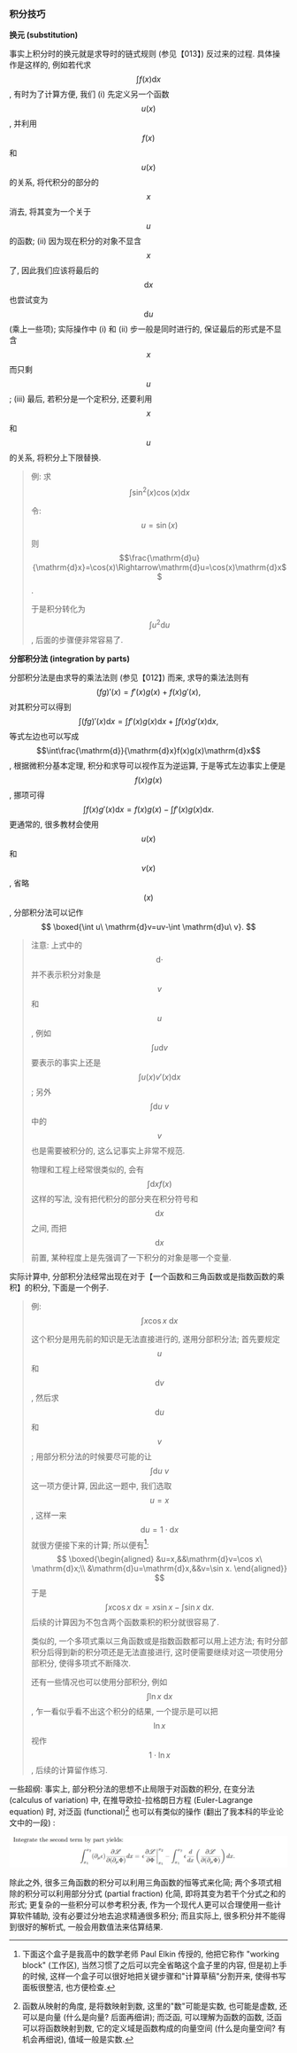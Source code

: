 ### 积分技巧

**换元 (substitution)**

事实上积分时的换元就是求导时的链式规则 (参见【013】) 反过来的过程. 具体操作是这样的, 例如若代求 $$\int f(x)\mathrm{d}x$$, 有时为了计算方便, 我们 (i) 先定义另一个函数 $$u(x)$$, 并利用 $$f(x)$$ 和 $$u(x)$$ 的关系, 将代积分的部分的 $$x$$ 消去, 将其变为一个关于 $$u$$ 的函数; (ii) 因为现在积分的对象不显含 $$x$$ 了, 因此我们应该将最后的 $$\mathrm{d}x$$ 也尝试变为 $$\mathrm{d}u$$ (乘上一些项); 实际操作中 (i) 和 (ii) 步一般是同时进行的, 保证最后的形式是不显含 $$x$$ 而只剩 $$u$$; (iii) 最后, 若积分是一个定积分, 还要利用 $$x$$ 和 $$u$$ 的关系, 将积分上下限替换.

> 例: 求 $$\int\sin^2(x)\cos(x)\mathrm{d}x$$
>
> 令: $$u=\sin(x)$$
>
> 则 $$\frac{\mathrm{d}u}{\mathrm{d}x}=\cos(x)\Rightarrow\mathrm{d}u=\cos(x)\mathrm{d}x$$.
>
> 于是积分转化为 $$\int u^2\mathrm{d}u$$, 后面的步骤便非常容易了.

**分部积分法 (integration by parts)**

分部积分法是由求导的乘法法则 (参见【012】) 而来, 求导的乘法法则有
$$
(fg)'(x)=f'(x)g(x)+f(x)g'(x),
$$
对其积分可以得到
$$
\int(fg)'(x)\mathrm{d}x=\int f'(x)g(x)\mathrm{d}x+\int f(x)g'(x)\mathrm{d}x,
$$
等式左边也可以写成 $$\int\frac{\mathrm{d}}{\mathrm{d}x}f(x)g(x)\mathrm{d}x$$, 根据微积分基本定理, 积分和求导可以视作互为逆运算, 于是等式左边事实上便是 $$f(x)g(x)$$, 挪项可得
$$
\int f(x)g'(x)\mathrm{d}x=f(x)g(x)-\int f'(x)g(x)\mathrm{d}x.
$$
更通常的, 很多教材会使用 $$u(x)$$ 和 $$v(x)$$, 省略 $$(x)$$, 分部积分法可以记作
$$
\boxed{\int u\ \mathrm{d}v=uv-\int \mathrm{d}u\ v}.
$$

>  注意: 上式中的 $$\mathrm{d}\cdot$$ 并不表示积分对象是 $$v$$ 和 $$u$$, 例如 $$\int u\mathrm{d}v$$ 要表示的事实上还是 $$\int u(x)v'(x)\mathrm{d}x$$; 另外 $$\int \mathrm{d}u\ v$$ 中的 $$v$$ 也是需要被积分的, 这么记事实上非常不规范.
>
> 物理和工程上经常很类似的, 会有 $$\int\mathrm{d}x f(x)$$ 这样的写法, 没有把代积分的部分夹在积分符号和 $$\mathrm{d}x$$ 之间, 而把 $$\mathrm{d}x$$ 前置, 某种程度上是先强调了一下积分的对象是哪一个变量.

实际计算中, 分部积分法经常出现在对于【一个函数和三角函数或是指数函数的乘积】的积分, 下面是一个例子.

> 例: $$\int x\cos x\ \mathrm{d}x$$
>
> 这个积分是用先前的知识是无法直接进行的, 遂用分部积分法; 首先要规定 $$u$$ 和 $$\mathrm{d}v$$, 然后求 $$\mathrm{d}u$$ 和 $$v$$; 用部分积分法的时候要尽可能的让 $$\int \mathrm{d}u\ v$$ 这一项方便计算, 因此这一题中, 我们选取 $$u=x$$, 这样一来 $$\mathrm{d}u=1\cdot\mathrm{d}x$$ 就很方便接下来的计算; 所以便有[^1]:
> $$
> \boxed{\begin{aligned}
> &u=x,&&\mathrm{d}v=\cos x\ \mathrm{d}x;\\
> &\mathrm{d}u=\mathrm{d}x,&&v=\sin x.
> \end{aligned}}
> $$
> 于是
> $$
> \int x\cos x\ \mathrm{d}x=x\sin x-\int\sin x\ \mathrm{d}x.
> $$
> 后续的计算因为不包含两个函数乘积的积分就很容易了.
>
> 类似的, 一个多项式乘以三角函数或是指数函数都可以用上述方法; 有时分部积分后得到新的积分项还是无法直接进行, 这时便需要继续对这一项使用分部积分, 使得多项式不断降次.
>
> 还有一些情况也可以使用分部积分, 例如 $$\int\ln x\ \mathrm{d}x$$, 乍一看似乎看不出这个积分的结果, 一个提示是可以把 $$\ln x$$ 视作 $$1\cdot\ln x$$, 后续的计算留作练习.

一些超纲: 事实上, 部分积分法的思想不止局限于对函数的积分, 在变分法 (calculus of variation) 中, 在推导欧拉-拉格朗日方程 (Euler-Lagrange equation) 时, 对泛函 (functional)[^2] 也可以有类似的操作 (翻出了我本科的毕业论文中的一段) :

![image-20231101180718605](image-20231101180718605.png)

除此之外, 很多三角函数的积分可以利用三角函数的恒等式来化简; 两个多项式相除的积分可以利用部分分式 (partial fraction) 化简, 即将其变为若干个分式之和的形式; 更复杂的一些积分可以参考积分表, 作为一个现代人更可以合理使用一些计算软件辅助, 没有必要过分地去追求精通很多积分; 而且实际上, 很多积分并不能得到很好的解析式, 一般会用数值法来估算结果.

[^1]: 下面这个盒子是我高中的数学老师 Paul Elkin 传授的, 他把它称作 "working block" (工作区), 当然习惯了之后可以完全省略这个盒子里的内容, 但是初上手的时候, 这样一个盒子可以很好地把关键步骤和"计算草稿"分割开来, 使得书写面板很整洁, 也方便检查.
[^2]: 函数从映射的角度, 是将数映射到数, 这里的"数"可能是实数, 也可能是虚数, 还可以是向量 (什么是向量? 后面再细讲); 而泛函, 可以理解为函数的函数,  泛函可以将函数映射到数, 它的定义域是函数构成的向量空间 (什么是向量空间? 有机会再细说), 值域一般是实数.